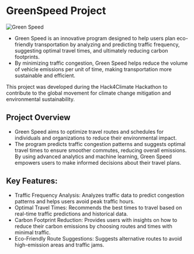 # GreenSpeed Project 
![Green Speed](https://github.com/Edna722/green-hack/blob/main/Green%20Speed%20-%20White%20Bg.png?raw=true)



* Green Speed is an innovative program designed to help users plan eco-friendly transportation by analyzing and predicting traffic frequency, suggesting optimal travel times, and ultimately reducing carbon footprints.
* By minimizing traffic congestion, Green Speed helps reduce the volume of vehicle emissions per unit of time, making transportation more sustainable and efficient.

This project was developed during the Hack4Climate Hackathon to contribute to the global movement for climate change mitigation and environmental sustainability.

## Project Overview
* Green Speed aims to optimize travel routes and schedules for individuals and organizations to reduce their environmental impact.
* The program predicts traffic congestion patterns and suggests optimal travel times to ensure smoother commutes, reducing overall emissions. By using advanced analytics and machine learning, Green Speed empowers users to make informed decisions about their travel plans.

## Key Features:
* Traffic Frequency Analysis: Analyzes traffic data to predict congestion patterns and helps users avoid peak traffic hours.
* Optimal Travel Times: Recommends the best times to travel based on real-time traffic predictions and historical data.
* Carbon Footprint Reduction: Provides users with insights on how to reduce their carbon emissions by choosing routes and times with minimal traffic.
* Eco-Friendly Route Suggestions: Suggests alternative routes to avoid high-emission areas and traffic jams.
